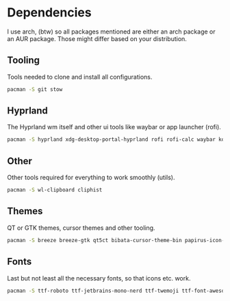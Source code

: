 # Dependencies
I use arch, (btw) so all packages mentioned are either an arch package or an
AUR package. Those might differ based on your distribution.

## Tooling
Tools needed to clone and install all configurations.
```sh
pacman -S git stow
```

## Hyprland
The Hyprland wm itself and other ui tools like waybar or app launcher (rofi).
```sh
pacman -S hyprland xdg-desktop-portal-hyprland rofi rofi-calc waybar konsole
```

## Other
Other tools required for everything to work smoothly (utils).
```sh
pacman -S wl-clipboard cliphist
```

## Themes
QT or GTK themes, cursor themes and other tooling.
```sh
pacman -S breeze breeze-gtk qt5ct bibata-cursor-theme-bin papirus-icon-theme
```

## Fonts
Last but not least all the necessary fonts, so that icons etc. work.
```sh
pacman -S ttf-roboto ttf-jetbrains-mono-nerd ttf-twemoji ttf-font-awesome otf-ipafont
```
